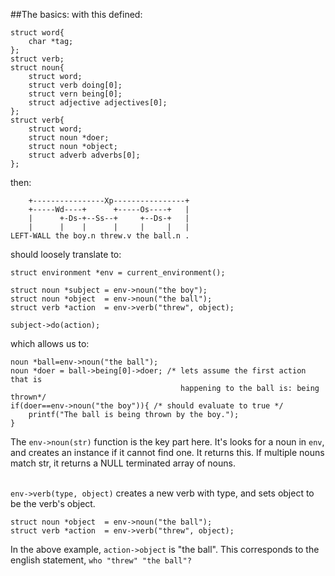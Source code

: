 ##The basics:
with this defined:

	struct word{
		char *tag;
	};
	struct verb;
	struct noun{
		struct word;
		struct verb doing[0];
		struct vern being[0];
		struct adjective adjectives[0];
	};
	struct verb{
		struct word;
		struct noun *doer;
		struct noun *object;
		struct adverb adverbs[0];
	};
then:

		+----------------Xp----------------+
		+-----Wd----+      +-----Os----+   |
		|      +-Ds-+--Ss--+     +--Ds-+   |
		|      |    |      |     |     |   |
	LEFT-WALL the boy.n threw.v the ball.n . 

should loosely translate to:

	struct environment *env = current_environment();
	
	struct noun *subject = env->noun("the boy");
	struct noun *object  = env->noun("the ball");
	struct verb *action  = env->verb("threw", object);
	
	subject->do(action);

which allows us to:

	noun *ball=env->noun("the ball");
	noun *doer = ball->being[0]->doer; /* lets assume the first action that is
										  happening to the ball is: being thrown*/
	if(doer==env->noun("the boy")){ /* should evaluate to true */
		printf("The ball is being thrown by the boy.");
	}

The `env->noun(str)` function is the key part here. It's looks for a noun in `env`, 
and creates an instance if it cannot find one. It returns this. If multiple nouns
match str, it returns a NULL terminated array of nouns.<br /><br />

`env->verb(type, object)` creates a new verb with type, and sets object to be the
verb's object.

	struct noun *object  = env->noun("the ball");
	struct verb *action  = env->verb("threw", object);

In the above example, `action->object` is "the ball". This corresponds to the 
english statement, `who "threw" "the ball"?`